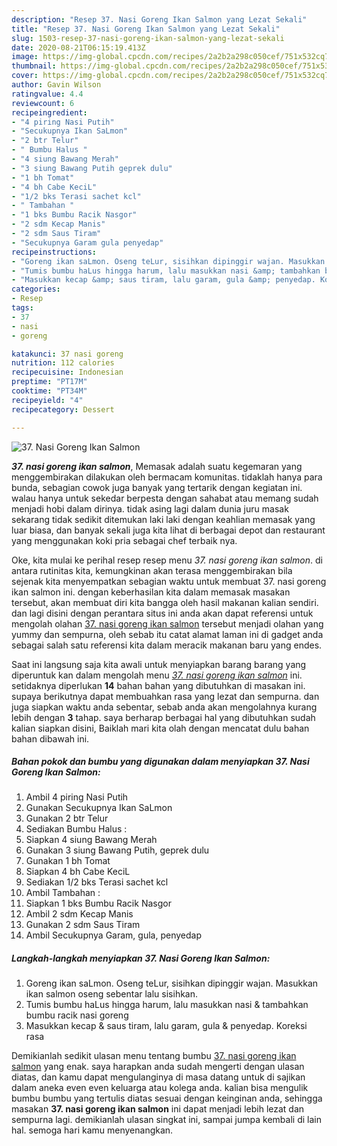 ```yaml
---
description: "Resep 37. Nasi Goreng Ikan Salmon yang Lezat Sekali"
title: "Resep 37. Nasi Goreng Ikan Salmon yang Lezat Sekali"
slug: 1503-resep-37-nasi-goreng-ikan-salmon-yang-lezat-sekali
date: 2020-08-21T06:15:19.413Z
image: https://img-global.cpcdn.com/recipes/2a2b2a298c050cef/751x532cq70/37-nasi-goreng-ikan-salmon-foto-resep-utama.jpg
thumbnail: https://img-global.cpcdn.com/recipes/2a2b2a298c050cef/751x532cq70/37-nasi-goreng-ikan-salmon-foto-resep-utama.jpg
cover: https://img-global.cpcdn.com/recipes/2a2b2a298c050cef/751x532cq70/37-nasi-goreng-ikan-salmon-foto-resep-utama.jpg
author: Gavin Wilson
ratingvalue: 4.4
reviewcount: 6
recipeingredient:
- "4 piring Nasi Putih"
- "Secukupnya Ikan SaLmon"
- "2 btr Telur"
- " Bumbu Halus "
- "4 siung Bawang Merah"
- "3 siung Bawang Putih geprek dulu"
- "1 bh Tomat"
- "4 bh Cabe KeciL"
- "1/2 bks Terasi sachet kcl"
- " Tambahan "
- "1 bks Bumbu Racik Nasgor"
- "2 sdm Kecap Manis"
- "2 sdm Saus Tiram"
- "Secukupnya Garam gula penyedap"
recipeinstructions:
- "Goreng ikan saLmon. Oseng teLur, sisihkan dipinggir wajan. Masukkan ikan salmon oseng sebentar lalu sisihkan."
- "Tumis bumbu haLus hingga harum, lalu masukkan nasi &amp; tambahkan bumbu racik nasi goreng"
- "Masukkan kecap &amp; saus tiram, lalu garam, gula &amp; penyedap. Koreksi rasa"
categories:
- Resep
tags:
- 37
- nasi
- goreng

katakunci: 37 nasi goreng 
nutrition: 112 calories
recipecuisine: Indonesian
preptime: "PT17M"
cooktime: "PT34M"
recipeyield: "4"
recipecategory: Dessert

---
```



![37. Nasi Goreng Ikan Salmon](https://img-global.cpcdn.com/recipes/2a2b2a298c050cef/751x532cq70/37-nasi-goreng-ikan-salmon-foto-resep-utama.jpg)

<b><i>37. nasi goreng ikan salmon</i></b>, Memasak adalah suatu kegemaran yang menggembirakan dilakukan oleh bermacam komunitas. tidaklah hanya para bunda, sebagian cowok juga banyak yang tertarik dengan kegiatan ini. walau hanya untuk sekedar berpesta dengan sahabat atau memang sudah menjadi hobi dalam dirinya. tidak asing lagi dalam dunia juru masak sekarang tidak sedikit ditemukan laki laki dengan keahlian memasak yang luar biasa, dan banyak sekali juga kita lihat di berbagai depot dan restaurant yang menggunakan koki pria sebagai chef terbaik nya.

Oke, kita mulai ke perihal resep resep menu <i>37. nasi goreng ikan salmon</i>. di antara rutinitas kita, kemungkinan akan terasa menggembirakan bila sejenak kita menyempatkan sebagian waktu untuk membuat 37. nasi goreng ikan salmon ini. dengan keberhasilan kita dalam memasak masakan tersebut, akan membuat diri kita bangga oleh hasil makanan kalian sendiri. dan lagi disini dengan perantara situs ini anda akan dapat referensi untuk mengolah olahan <u>37. nasi goreng ikan salmon</u> tersebut menjadi olahan yang yummy dan sempurna, oleh sebab itu catat alamat laman ini di gadget anda sebagai salah satu referensi kita dalam meracik makanan baru yang endes.




Saat ini langsung saja kita awali untuk menyiapkan barang barang yang diperuntuk kan dalam mengolah menu <u><i>37. nasi goreng ikan salmon</i></u> ini. setidaknya diperlukan <b>14</b> bahan bahan yang dibutuhkan di masakan ini. supaya berikutnya dapat membuahkan rasa yang lezat dan sempurna. dan juga siapkan waktu anda sebentar, sebab anda akan mengolahnya kurang lebih dengan <b>3</b> tahap. saya berharap berbagai hal yang dibutuhkan sudah kalian siapkan disini, Baiklah mari kita olah dengan mencatat dulu bahan bahan dibawah ini.

<!--inarticleads1-->

##### Bahan pokok dan bumbu yang digunakan dalam menyiapkan 37. Nasi Goreng Ikan Salmon:

1. Ambil 4 piring Nasi Putih
1. Gunakan Secukupnya Ikan SaLmon
1. Gunakan 2 btr Telur
1. Sediakan  Bumbu Halus :
1. Siapkan 4 siung Bawang Merah
1. Gunakan 3 siung Bawang Putih, geprek dulu
1. Gunakan 1 bh Tomat
1. Siapkan 4 bh Cabe KeciL
1. Sediakan 1/2 bks Terasi sachet kcl
1. Ambil  Tambahan :
1. Siapkan 1 bks Bumbu Racik Nasgor
1. Ambil 2 sdm Kecap Manis
1. Gunakan 2 sdm Saus Tiram
1. Ambil Secukupnya Garam, gula, penyedap




<!--inarticleads2-->

##### Langkah-langkah menyiapkan 37. Nasi Goreng Ikan Salmon:

1. Goreng ikan saLmon. Oseng teLur, sisihkan dipinggir wajan. Masukkan ikan salmon oseng sebentar lalu sisihkan.
1. Tumis bumbu haLus hingga harum, lalu masukkan nasi &amp; tambahkan bumbu racik nasi goreng
1. Masukkan kecap &amp; saus tiram, lalu garam, gula &amp; penyedap. Koreksi rasa




Demikianlah sedikit ulasan menu tentang bumbu <u>37. nasi goreng ikan salmon</u> yang enak. saya harapkan anda sudah mengerti dengan ulasan diatas, dan kamu dapat mengulanginya di masa datang untuk di sajikan dalam aneka even even keluarga atau kolega anda. kalian bisa mengulik bumbu bumbu yang tertulis diatas sesuai dengan keinginan anda, sehingga masakan <b>37. nasi goreng ikan salmon</b> ini dapat menjadi lebih lezat dan sempurna lagi. demikianlah ulasan singkat ini, sampai jumpa kembali di lain hal. semoga hari kamu menyenangkan.
